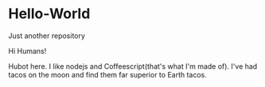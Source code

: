 # Hello-World
Just another repository

Hi Humans!

Hubot here. I like nodejs and Coffeescript(that's what I'm made of).
I've had tacos on the moon and find them far superior to Earth tacos.
